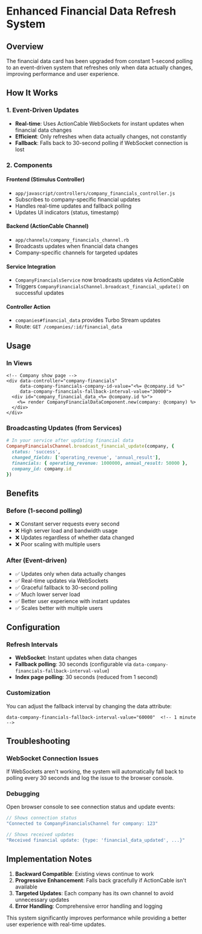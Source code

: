 # Enhanced Financial Data Refresh System

## Overview

The financial data card has been upgraded from constant 1-second polling to an event-driven system that refreshes only when data actually changes, improving performance and user experience.

## How It Works

### 1. Event-Driven Updates
- **Real-time**: Uses ActionCable WebSockets for instant updates when financial data changes
- **Efficient**: Only refreshes when data actually changes, not constantly
- **Fallback**: Falls back to 30-second polling if WebSocket connection is lost

### 2. Components

#### Frontend (Stimulus Controller)
- `app/javascript/controllers/company_financials_controller.js`
- Subscribes to company-specific financial updates
- Handles real-time updates and fallback polling
- Updates UI indicators (status, timestamp)

#### Backend (ActionCable Channel)
- `app/channels/company_financials_channel.rb`
- Broadcasts updates when financial data changes
- Company-specific channels for targeted updates

#### Service Integration
- `CompanyFinancialsService` now broadcasts updates via ActionCable
- Triggers `CompanyFinancialsChannel.broadcast_financial_update()` on successful updates

#### Controller Action
- `companies#financial_data` provides Turbo Stream updates
- Route: `GET /companies/:id/financial_data`

## Usage

### In Views
```erb
<!-- Company show page -->
<div data-controller="company-financials" 
     data-company-financials-company-id-value="<%= @company.id %>"
     data-company-financials-fallback-interval-value="30000">
  <div id="company_financial_data_<%= @company.id %>">
    <%= render CompanyFinancialDataComponent.new(company: @company) %>
  </div>
</div>
```

### Broadcasting Updates (from Services)
```ruby
# In your service after updating financial data
CompanyFinancialsChannel.broadcast_financial_update(company, {
  status: 'success',
  changed_fields: ['operating_revenue', 'annual_result'],
  financials: { operating_revenue: 1000000, annual_result: 50000 },
  company_id: company.id
})
```

## Benefits

### Before (1-second polling)
- ❌ Constant server requests every second
- ❌ High server load and bandwidth usage
- ❌ Updates regardless of whether data changed
- ❌ Poor scaling with multiple users

### After (Event-driven)
- ✅ Updates only when data actually changes
- ✅ Real-time updates via WebSockets
- ✅ Graceful fallback to 30-second polling
- ✅ Much lower server load
- ✅ Better user experience with instant updates
- ✅ Scales better with multiple users

## Configuration

### Refresh Intervals
- **WebSocket**: Instant updates when data changes
- **Fallback polling**: 30 seconds (configurable via `data-company-financials-fallback-interval-value`)
- **Index page polling**: 30 seconds (reduced from 1 second)

### Customization
You can adjust the fallback interval by changing the data attribute:
```erb
data-company-financials-fallback-interval-value="60000"  <!-- 1 minute -->
```

## Troubleshooting

### WebSocket Connection Issues
If WebSockets aren't working, the system will automatically fall back to polling every 30 seconds and log the issue to the browser console.

### Debugging
Open browser console to see connection status and update events:
```javascript
// Shows connection status
"Connected to CompanyFinancialsChannel for company: 123"

// Shows received updates
"Received financial update: {type: 'financial_data_updated', ...}"
```

## Implementation Notes

1. **Backward Compatible**: Existing views continue to work
2. **Progressive Enhancement**: Falls back gracefully if ActionCable isn't available
3. **Targeted Updates**: Each company has its own channel to avoid unnecessary updates
4. **Error Handling**: Comprehensive error handling and logging

This system significantly improves performance while providing a better user experience with real-time updates.
